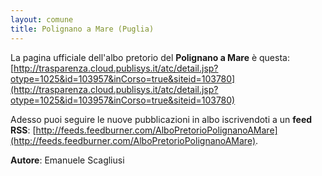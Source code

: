 ```yaml
---
layout: comune
title: Polignano a Mare (Puglia)
---
```


La pagina ufficiale dell'albo pretorio del **Polignano a Mare** è questa: [http://trasparenza.cloud.publisys.it/atc/detail.jsp?otype=1025&id=103957&inCorso=true&siteid=103780](http://trasparenza.cloud.publisys.it/atc/detail.jsp?otype=1025&id=103957&inCorso=true&siteid=103780)

Adesso puoi seguire le nuove pubblicazioni in albo iscrivendoti a un **feed RSS**: [http://feeds.feedburner.com/AlboPretorioPolignanoAMare](http://feeds.feedburner.com/AlboPretorioPolignanoAMare).


**Autore**: Emanuele Scagliusi

